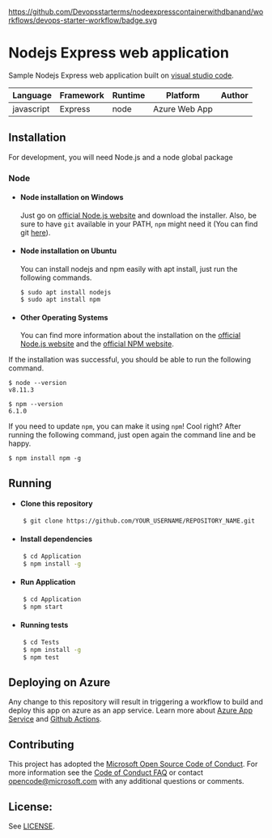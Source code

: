 https://github.com/Devopsstarterms/nodeexpresscontainerwithdbanand/workflows/devops-starter-workflow/badge.svg
# Nodejs Express web application

Sample Nodejs Express web application built on [visual studio code](https://code.visualstudio.com/).

Language| Framework | Runtime | Platform | Author |
| --------| -------- | -------- |--------|--------|
javascript| Express | node | Azure Web App| |

## Installation

For development, you will need Node.js and a node global package

### Node
- #### Node installation on Windows

  Just go on [official Node.js website](https://nodejs.org/) and download the installer.
Also, be sure to have `git` available in your PATH, `npm` might need it (You can find git [here](https://git-scm.com/)).

- #### Node installation on Ubuntu

  You can install nodejs and npm easily with apt install, just run the following commands.

      $ sudo apt install nodejs
      $ sudo apt install npm

- #### Other Operating Systems
  You can find more information about the installation on the [official Node.js website](https://nodejs.org/) and the [official NPM website](https://npmjs.org/).

If the installation was successful, you should be able to run the following command.

    $ node --version
    v8.11.3

    $ npm --version
    6.1.0

If you need to update `npm`, you can make it using `npm`! Cool right? After running the following command, just open again the command line and be happy.

    $ npm install npm -g

## Running

 - #### Clone this repository  

```bash
    $ git clone https://github.com/YOUR_USERNAME/REPOSITORY_NAME.git
```

- #### Install dependencies
```bash
    $ cd Application
    $ npm install -g
```
- #### Run Application
```bash
    $ cd Application
    $ npm start
```
- #### Running tests
```bash
    $ cd Tests
    $ npm install -g
    $ npm test
```

## Deploying on Azure

Any change to this repository will result in triggering a workflow to build and deploy this app on azure as an app service. Learn more about [Azure App Service](https://docs.microsoft.com/en-us/azure/app-service/) and [Github Actions](https://docs.github.com/en/actions).

## Contributing

This project has adopted the [Microsoft Open Source Code of Conduct](https://opensource.microsoft.com/codeofconduct/). For more information see the [Code of Conduct FAQ](https://opensource.microsoft.com/codeofconduct/faq/) or contact [opencode@microsoft.com](mailto:opencode@microsoft.com) with any additional questions or comments.


## License:

See [LICENSE](LICENSE).
